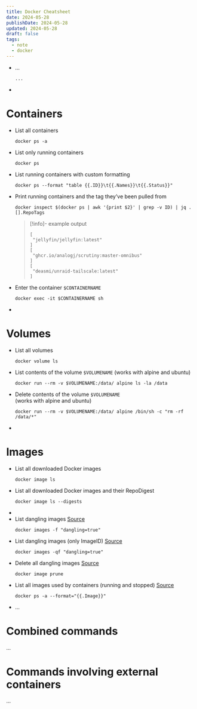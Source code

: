 ```yaml
---
title: Docker Cheatsheet
date: 2024-05-28
publishDate: 2024-05-28
updated: 2024-05-28
draft: false
tags:
  - note
  - docker
---
```


- ...
  ```shell
  ...
  ```
-

# Containers

- List all containers
  ```shell
  docker ps -a
  ```
- List only running containers
  ```shell
  docker ps
  ```
- List running containers with custom formatting
  ```shell
  docker ps --format "table {{.ID}}\t{{.Names}}\t{{.Status}}"
  ```
- Print running containers and the tag they’ve been pulled from
  ```shell
  docker inspect $(docker ps | awk '{print $2}' | grep -v ID) | jq .[].RepoTags
  ```
  >[!info]- example output
  >```shell
  >[
  >  "jellyfin/jellyfin:latest"
  >]
  >[
  >  "ghcr.io/analogj/scrutiny:master-omnibus"
  >]
  >[
  >  "deasmi/unraid-tailscale:latest"
  >]
  >```
- Enter the container `$CONTAINERNAME`
  ```shell
  docker exec -it $CONTAINERNAME sh
  ```
-

# Volumes

- List all volumes
  ```shell
  docker volume ls
  ```
- List contents of the volume `$VOLUMENAME` (works with alpine and ubuntu)
  ```shell
  docker run --rm -v $VOLUMENAME:/data/ alpine ls -la /data
  ```
- Delete contents of the volume `$VOLUMENAME`  
  (works with alpine and ubuntu)
  ```shell
  docker run --rm -v $VOLUMENAME:/data/ alpine /bin/sh -c "rm -rf /data/*"
  ```
-

# Images

- List all downloaded Docker images
  ```shell
  docker image ls
  ```
- List all downloaded Docker images and their RepoDigest
  ```shell
  docker image ls --digests
  ```
-
- List dangling images [Source](https://stackoverflow.com/questions/44246586/how-to-list-images-and-their-containers/44246929#44246929)
  ```shell
  docker images -f "dangling=true"
  ```
- List dangling images (only ImageID) [Source](https://stackoverflow.com/questions/44246586/how-to-list-images-and-their-containers/44246929#44246929)
  ```shell
  docker images -qf "dangling=true"
  ```
- Delete all dangling images [Source](https://stackoverflow.com/questions/44246586/how-to-list-images-and-their-containers/44246929#44246929)
  ```shell
  docker image prune
  ```
- List all images used by containers (running and stopped) [Source](https://stackoverflow.com/questions/44246586/how-to-list-images-and-their-containers/44246929#44246929)
  ```shell
  docker ps -a --format="{{.Image}}"
  ```
- ...

# Combined commands

...

# Commands involving external containers

...